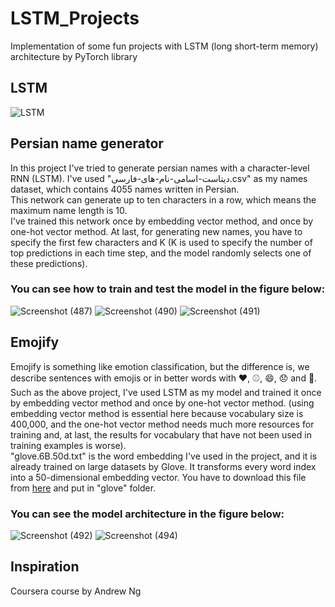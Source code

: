 # LSTM_Projects
Implementation of some fun projects with LSTM (long short-term memory) architecture by PyTorch library

## LSTM
![LSTM](https://user-images.githubusercontent.com/85555218/141677139-527a3919-d034-48e0-8a1c-833db0550cc4.png)

## Persian name generator
In this project I've tried to generate persian names with a character-level RNN (LSTM). I've used "دیتاست-اسامی-نام-های-فارسی.csv" as my names dataset, which contains 4055 names written in Persian. <br />
This network can generate up to ten characters in a row, which means the maximum name length is 10. <br />
I've trained this network once by embedding vector method, and once by one-hot vector method. At last, for generating new names, you have to specify the first few characters and K (K is used to specify the number of top predictions in each time step, and the model randomly selects one of these predictions). <br />

### You can see how to train and test the model in the figure below:
![Screenshot (487)](https://user-images.githubusercontent.com/85555218/141688507-61fa2422-9621-423f-a2e7-f8a9312b24ed.png)
![Screenshot (490)](https://user-images.githubusercontent.com/85555218/141688791-b64afb30-8f0f-4823-a89d-2cb23406351f.png)
![Screenshot (491)](https://user-images.githubusercontent.com/85555218/141694762-e1599a12-5646-4fc4-8282-d41b6d7b501b.png)

## Emojify
Emojify is something like emotion classification, but the difference is, we describe sentences with emojis or in better words with ❤️, ⚾, 😄, 😞 and 🍴. <br />
Such as the above project, I've used LSTM as my model and trained it once by embedding vector method and once by one-hot vector method. (using embedding vector method is essential here because vocabulary size is 400,000, and the one-hot vector method needs much more resources for training and, at last, the results for vocabulary that have not been used in training examples is worse). <br />
"glove.6B.50d.txt" is the word embedding I've used in the project, and it is already trained on large datasets by Glove. It transforms every word index into a 50-dimensional embedding vector. You have to download this file from [here](https://www.kaggle.com/watts2/glove6b50dtxt?select=glove.6B.50d.txt) and put in "glove" folder.

### You can see the model architecture in the figure below:
![Screenshot (492)](https://user-images.githubusercontent.com/85555218/141694766-853ec5b1-6e79-4e9a-bbe3-c96cdf754862.png)
![Screenshot (494)](https://user-images.githubusercontent.com/85555218/141694770-50ec6e54-477b-4530-80c7-e60a33717e5b.png)

## Inspiration
Coursera course by Andrew Ng
